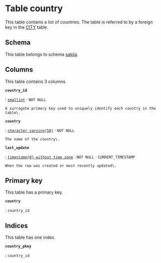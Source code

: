 # Table **country**

This table contains a list of countries\. The table is referred to by a foreign key in the [CITY](../../tables/city) table\.

## Schema

This table belongs to schema [sakila](../../schema).

## Columns

This table contains 3 columns.

**`country_id`**

:   [`smallint`](https://www.postgresql.org/docs/current/datatype-numeric.html) · `NOT NULL`

    A surrogate primary key used to uniquely identify each country in the table\.

**`country`**

:   [`character varying(50)`](https://www.postgresql.org/docs/current/datatype-character.html) · `NOT NULL`

    The name of the country\.

**`last_update`**

:   [`timestamp(0) without time zone`](https://www.postgresql.org/docs/current/datatype-datetime.html) · `NOT NULL` · `CURRENT_TIMESTAMP`

    When the row was created or most recently updated\.

## Primary key

This table has a primary key.

**`country`**

:   `country_id`

## Indices

This table has one index.

**`country_pkey`**

:   `country_id`
